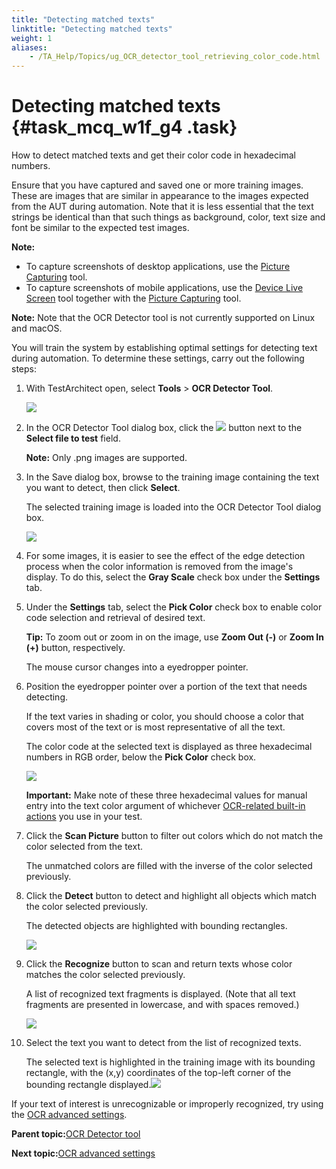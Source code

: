 ```yaml
--- 
title: "Detecting matched texts"
linktitle: "Detecting matched texts"
weight: 1
aliases: 
    - /TA_Help/Topics/ug_OCR_detector_tool_retrieving_color_code.html
---
```

# Detecting matched texts {#task_mcq_w1f_g4 .task}

How to detect matched texts and get their color code in hexadecimal numbers.

Ensure that you have captured and saved one or more training images. These are images that are similar in appearance to the images expected from the AUT during automation. Note that it is less essential that the text strings be identical than that such things as background, color, text size and font be similar to the expected test images.

**Note:**

-   To capture screenshots of desktop applications, use the [Picture Capturing](Additional_features_image_capturing_tool.html) tool.
-   To capture screenshots of mobile applications, use the [Device Live Screen](ug_capturing_mobile_screenshot.html) tool together with the [Picture Capturing](Additional_features_image_capturing_tool.html) tool.

**Note:** Note that the OCR Detector tool is not currently supported on Linux and macOS.

You will train the system by establishing optimal settings for detecting text during automation. To determine these settings, carry out the following steps:

1.  With TestArchitect open, select **Tools** \> **OCR Detector Tool**.

    ![](../Images/OCR_detector_tool_dlg.png)

2.  In the OCR Detector Tool dialog box, click the ![](../Images/btn.browse-ellipsis.01.png) button next to the **Select file to test** field.

    **Note:** Only .png images are supported.

3.  In the Save dialog box, browse to the training image containing the text you want to detect, then click **Select**.

    The selected training image is loaded into the OCR Detector Tool dialog box.

    ![](../Images/OCR_detector_tool_dlg_loaded_image.png)

4.  For some images, it is easier to see the effect of the edge detection process when the color information is removed from the image's display. To do this, select the **Gray Scale** check box under the **Settings** tab.

5.  Under the **Settings** tab, select the **Pick Color** check box to enable color code selection and retrieval of desired text.

    **Tip:** To zoom out or zoom in on the image, use **Zoom Out \(-\)** or **Zoom In \(+\)** button, respectively.

    The mouse cursor changes into a eyedropper pointer.

6.  Position the eyedropper pointer over a portion of the text that needs detecting.

    If the text varies in shading or color, you should choose a color that covers most of the text or is most representative of all the text.

    The color code at the selected text is displayed as three hexadecimal numbers in RGB order, below the **Pick Color** check box.

    ![](../Images/OCR_detector_tool_dlg_pick_color.png)

    **Important:** Make note of these three hexadecimal values for manual entry into the text color argument of whichever [OCR-related built-in actions](../../TA_Automation/Topics/bia_OCR.html) you use in your test.

7.  Click the **Scan Picture** button to filter out colors which do not match the color selected from the text.

    The unmatched colors are filled with the inverse of the color selected previously.

8.  Click the **Detect** button to detect and highlight all objects which match the color selected previously.

    The detected objects are highlighted with bounding rectangles.

    ![](../Images/OCR_detector_tool_dlg_detected_objects.png)

9.  Click the **Recognize** button to scan and return texts whose color matches the color selected previously.

    A list of recognized text fragments is displayed. \(Note that all text fragments are presented in lowercase, and with spaces removed.\)

    ![](../Images/OCR_detector_tool_dlg_recognized_texts.png)

10. Select the text you want to detect from the list of recognized texts.

    The selected text is highlighted in the training image with its bounding rectangle, with the \(x,y\) coordinates of the top-left corner of the bounding rectangle displayed.![](../Images/OCR_detector_tool_dlg_selected_text.png)


If your text of interest is unrecognizable or improperly recognized, try using the [OCR advanced settings](ug_OCR_detector_tool_advanced_settings.html).

**Parent topic:**[OCR Detector tool](../../TA_Help/Topics/ug_OCR_detector_tool.html)

**Next topic:**[OCR advanced settings](../../TA_Help/Topics/ug_OCR_detector_tool_advanced_settings.html)

